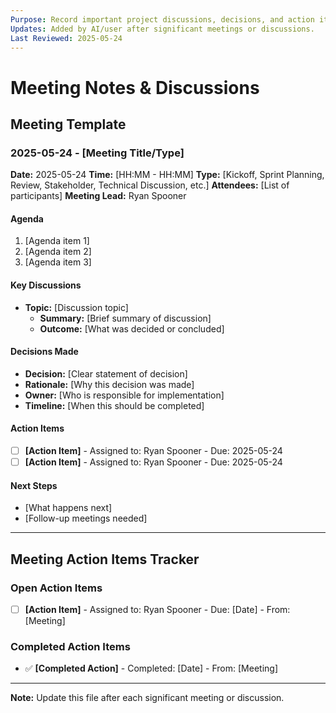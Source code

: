 ```yaml
---
Purpose: Record important project discussions, decisions, and action items from meetings.
Updates: Added by AI/user after significant meetings or discussions.
Last Reviewed: 2025-05-24
---
```


# Meeting Notes & Discussions

## Meeting Template

### 2025-05-24 - [Meeting Title/Type]
**Date:** 2025-05-24
**Time:** [HH:MM - HH:MM]
**Type:** [Kickoff, Sprint Planning, Review, Stakeholder, Technical Discussion, etc.]
**Attendees:** [List of participants]
**Meeting Lead:** Ryan Spooner

#### Agenda
1. [Agenda item 1]
2. [Agenda item 2]
3. [Agenda item 3]

#### Key Discussions
- **Topic:** [Discussion topic]
  - **Summary:** [Brief summary of discussion]
  - **Outcome:** [What was decided or concluded]

#### Decisions Made
- **Decision:** [Clear statement of decision]
- **Rationale:** [Why this decision was made]
- **Owner:** [Who is responsible for implementation]
- **Timeline:** [When this should be completed]

#### Action Items
- [ ] **[Action Item]** - Assigned to: Ryan Spooner - Due: 2025-05-24
- [ ] **[Action Item]** - Assigned to: Ryan Spooner - Due: 2025-05-24

#### Next Steps
- [What happens next]
- [Follow-up meetings needed]

---

## Meeting Action Items Tracker

### Open Action Items
- [ ] **[Action Item]** - Assigned to: Ryan Spooner - Due: [Date] - From: [Meeting]

### Completed Action Items
- ✅ **[Completed Action]** - Completed: [Date] - From: [Meeting]

---

**Note:** Update this file after each significant meeting or discussion.
